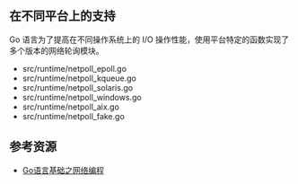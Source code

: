 ## 在不同平台上的支持
Go 语言为了提高在不同操作系统上的 I/O 操作性能，使用平台特定的函数实现了多个版本的网络轮询模块。
* src/runtime/netpoll_epoll.go
* src/runtime/netpoll_kqueue.go
* src/runtime/netpoll_solaris.go
* src/runtime/netpoll_windows.go
* src/runtime/netpoll_aix.go
* src/runtime/netpoll_fake.go


## 参考资源
* [Go语言基础之网络编程](https://www.liwenzhou.com/posts/Go/15_socket/)